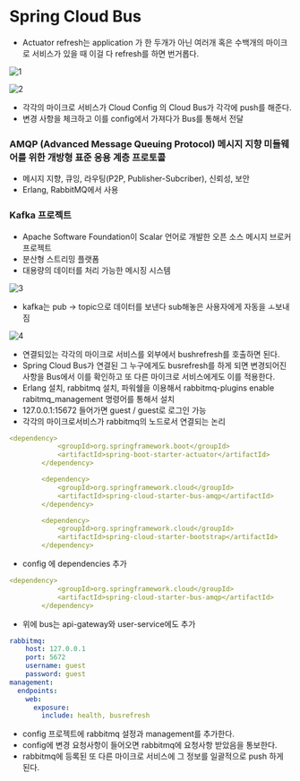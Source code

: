 # Spring Cloud Bus

- Actuator refresh는 application 가 한 두개가 아닌 여러개 혹은 수백개의 마이크로 서비스가 있을 때 이걸 다 refresh를 하면 번거롭다.

![1](https://github.com/Croon00/MSA-/assets/73871364/97a382b7-64f7-4b63-b820-ba554eb3fe72)

![2](https://github.com/Croon00/MSA-/assets/73871364/f720a9a3-a254-4571-bdc5-cd2e1936ec44)

- 각각의 마이크로 서비스가 Cloud Config 의 Cloud Bus가 각각에 push를 해준다.
- 변경 사항을 체크하고 이를 config에서 가져다가 Bus를 통해서 전달

### AMQP (Advanced Message Queuing Protocol) 메시지 지향 미들웨어를 위한 개방형 표준 응용 계층 프로토콜

- 메시지 지향, 큐잉, 라우팅(P2P, Publisher-Subcriber), 신뢰성, 보안
- Erlang, RabbitMQ에서 사용

### Kafka 프로젝트

- Apache Software Foundation이 Scalar 언어로 개발한 오픈 소스 메시지 브로커 프로젝트
- 분산형 스트리밍 플랫폼
- 대용량의 데이터를 처리 가능한 메시징 시스템

![3](https://github.com/Croon00/MSA-/assets/73871364/032fc3f0-f4f6-4886-8b0e-8a47a26a7efb)

- kafka는 pub → topic으로 데이터를 보낸다 sub해놓은 사용자에게 자동을 ㅗ보내짐

![4](https://github.com/Croon00/MSA-/assets/73871364/8e38b398-f2d5-4d4f-a117-279bee3f1489)

- 연결되있는 각각의 마이크로 서비스를 외부에서 bushrefresh를 호출하면 된다.
- Spring Cloud Bus가 연결된 그 누구에게도 busrefresh를 하게 되면 변경되어진 사항을 Bus에서 이를 확인하고 또 다른 마이크로 서비스에게도 이를 적용한다.
- Erlang 설치, rabbitmq 설치, 파워쉘을 이용해서 rabbitmq-plugins enable rabitmq_management 명령어를 통해서 설치
- 127.0.0.1:15672 들어가면 guest / guest로 로그인 가능
- 각각의 마이크로서비스가 rabbitmq의 노드로서 연결되는 논리

```yaml
<dependency>
            <groupId>org.springframework.boot</groupId>
            <artifactId>spring-boot-starter-actuator</artifactId>
        </dependency>

        <dependency>
            <groupId>org.springframework.cloud</groupId>
            <artifactId>spring-cloud-starter-bus-amqp</artifactId>
        </dependency>

        <dependency>
            <groupId>org.springframework.cloud</groupId>
            <artifactId>spring-cloud-starter-bootstrap</artifactId>
        </dependency>
```

- config 에 dependencies 추가

```yaml
<dependency>
            <groupId>org.springframework.cloud</groupId>
            <artifactId>spring-cloud-starter-bus-amqp</artifactId>
        </dependency>
```

- 위에 bus는 api-gateway와 user-service에도 추가

```yaml
rabbitmq:
    host: 127.0.0.1
    port: 5672
    username: guest
    password: guest
management:
  endpoints:
    web:
      exposure:
        include: health, busrefresh
```

- config 프로젝트에 rabbitmq 설정과 management를 추가한다.
- config에 변경 요청사항이 들어오면 rabbitmq에 요청사항 받았음을 통보한다.
- rabbitmq에 등록된 또 다른 마이크로 서비스에 그 정보를 일괄적으로 push 하게 된다.
